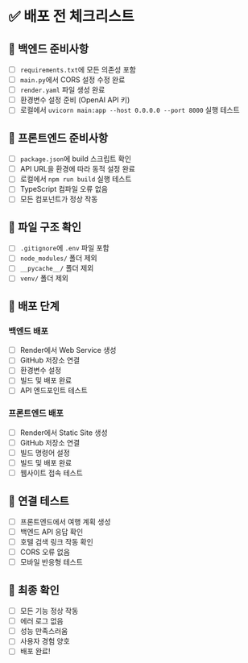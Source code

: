 # ✅ 배포 전 체크리스트

## 🔧 백엔드 준비사항

- [ ] `requirements.txt`에 모든 의존성 포함
- [ ] `main.py`에서 CORS 설정 수정 완료
- [ ] `render.yaml` 파일 생성 완료
- [ ] 환경변수 설정 준비 (OpenAI API 키)
- [ ] 로컬에서 `uvicorn main:app --host 0.0.0.0 --port 8000` 실행 테스트

## 🎨 프론트엔드 준비사항

- [ ] `package.json`에 build 스크립트 확인
- [ ] API URL을 환경에 따라 동적 설정 완료
- [ ] 로컬에서 `npm run build` 실행 테스트
- [ ] TypeScript 컴파일 오류 없음
- [ ] 모든 컴포넌트가 정상 작동

## 📁 파일 구조 확인

- [ ] `.gitignore`에 `.env` 파일 포함
- [ ] `node_modules/` 폴더 제외
- [ ] `__pycache__/` 폴더 제외
- [ ] `venv/` 폴더 제외

## 🚀 배포 단계

### 백엔드 배포
- [ ] Render에서 Web Service 생성
- [ ] GitHub 저장소 연결
- [ ] 환경변수 설정
- [ ] 빌드 및 배포 완료
- [ ] API 엔드포인트 테스트

### 프론트엔드 배포
- [ ] Render에서 Static Site 생성
- [ ] GitHub 저장소 연결
- [ ] 빌드 명령어 설정
- [ ] 빌드 및 배포 완료
- [ ] 웹사이트 접속 테스트

## 🔗 연결 테스트

- [ ] 프론트엔드에서 여행 계획 생성
- [ ] 백엔드 API 응답 확인
- [ ] 호텔 검색 링크 작동 확인
- [ ] CORS 오류 없음
- [ ] 모바일 반응형 테스트

## 📱 최종 확인

- [ ] 모든 기능 정상 작동
- [ ] 에러 로그 없음
- [ ] 성능 만족스러움
- [ ] 사용자 경험 양호
- [ ] 배포 완료!
